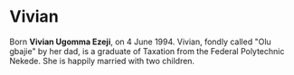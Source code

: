 # Vivian

Born **Vivian Ugomma Ezeji**, on 4 June 1994. Vivian, fondly called "Olu gbajie" by her dad, is a graduate of Taxation from the Federal Polytechnic Nekede. She is happily married with two children.
